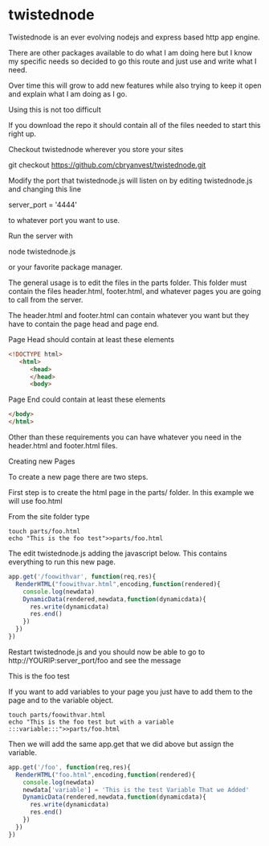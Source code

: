 # twistednode
Twistednode is an ever evolving nodejs and express based http app engine.

There are other packages available to do what I am doing here but I know
my specific needs so decided to go this route and just use and write what I need.

Over time this will grow to add new features while also trying to keep it open
and explain what I am doing as I go.

Using this is not too difficult

If you download the repo it should contain all of the files needed to start this right up.


Checkout twistednode wherever you store your sites

git checkout https://github.com/cbryanvest/twistednode.git

Modify the port that twistednode.js will listen on by editing twistednode.js and changing this line

server_port = '4444'

to whatever port you want to use.

Run the server with 

node twistednode.js 

or your favorite package manager.

The general usage is to edit the files in the parts folder. This folder must contain the files header.html, footer.html, and whatever pages you are going to call from the server.

The header.html and footer.html can contain whatever you want but they have to contain the page head and page end.


Page Head should contain at least these elements
```html
<!DOCTYPE html>
   <html>
      <head>
      </head>
      <body>
```
        

Page End could contain at least these elements
```html
</body>
</html>
```
Other than these requirements you can have whatever you need in the header.html and footer.html files.

Creating new Pages

To create a new page there are two steps. 

First step is to create the html page in the parts/ folder. In this example we will use foo.html

From the site folder type
```shell
touch parts/foo.html
echo "This is the foo test">>parts/foo.html
```

The edit twistednode.js adding the javascript below. This contains everything to run this new page.

```javascript
app.get('/foowithvar', function(req,res){
  RenderHTML("foowithvar.html",encoding,function(rendered){
    console.log(newdata)
    DynamicData(rendered,newdata,function(dynamicdata){
      res.write(dynamicdata)
      res.end()
    })
  })
})
```

Restart twistednode.js and you should now be able to go to http://YOURIP:server_port/foo and see the message

This is the foo test 

If you want to add variables to your page you just have to add them to the page and to the variable object.

```shell
touch parts/foowithvar.html
echo "This is the foo test but with a variable :::variable:::">>parts/foo.html
```

Then we will add the same app.get that we did above but assign the variable.


```javascript
app.get('/foo', function(req,res){
  RenderHTML("foo.html",encoding,function(rendered){
    console.log(newdata)
    newdata['variable'] = 'This is the test Variable That we Added'
    DynamicData(rendered,newdata,function(dynamicdata){
      res.write(dynamicdata)
      res.end()
    })
  })
})
```
